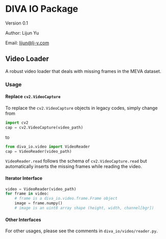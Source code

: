 # DIVA IO Package

Version 0.1

Author: Lijun Yu

Email: lijun@lj-y.com

## Video Loader

A robust video loader that deals with missing frames in the MEVA dataset.

### Usage

#### Replace `cv2.VideoCapture`

To replace the `cv2.VideoCapture` objects in legacy codes, simply change from 

```python
import cv2
cap = cv2.VideoCapture(video_path)
```

to

```python
from diva_io.video import VideoReader
cap = VideoReader(video_path)
```

`VideoReader.read` follows the schema of `cv2.VideoCapture.read` but automatically inserts the missing frames while reading the video.

#### Iterator Interface

```python
video = VideoReader(video_path)
for frame in video:
    # frame is a diva_io.video.frame.Frame object
    image = frame.numpy() 
    # image is an uint8 array shape (height, width, channel[bgr])
```

#### Other Interfaces

For other usages, please see the comments in `diva_io/video/reader.py`.